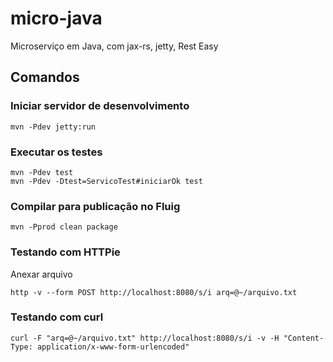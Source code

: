 # micro-java
Microserviço em Java, com jax-rs, jetty, Rest Easy

## Comandos

### Iniciar servidor de desenvolvimento

    mvn -Pdev jetty:run

### Executar os testes

    mvn -Pdev test
    mvn -Pdev -Dtest=ServicoTest#iniciarOk test

### Compilar para publicação no Fluig

    mvn -Pprod clean package

### Testando com HTTPie

Anexar arquivo

    http -v --form POST http://localhost:8080/s/i arq=@~/arquivo.txt

### Testando com curl

    curl -F "arq=@~/arquivo.txt" http://localhost:8080/s/i -v -H "Content-Type: application/x-www-form-urlencoded"

